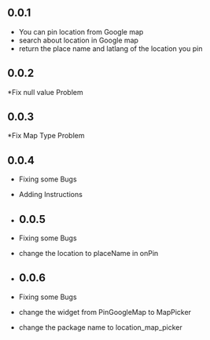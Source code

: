 ## 0.0.1

* You can pin location from Google map
* search about location in Google map
* return the place name and latlang of the location you pin

## 0.0.2
*Fix null value Problem 

## 0.0.3
*Fix Map Type Problem 


## 0.0.4
* Fixing some Bugs
* Adding Instructions

* ## 0.0.5
* Fixing some Bugs
* change the location to placeName in onPin 

* ## 0.0.6
* Fixing some Bugs
* change the widget from PinGoogleMap to MapPicker
* change the package name to location_map_picker